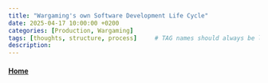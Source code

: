 ```yaml
---
title: "Wargaming's own Software Development Life Cycle"
date: 2025-04-17 10:00:00 +0200
categories: [Production, Wargaming]
tags: [thoughts, structure, process]     # TAG names should always be lowercase
description: 
---
```




#### [Home](./README.md) 
